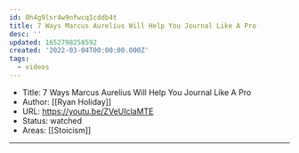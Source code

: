```yaml
---
id: 0h4g9lsr4w9nfwcq1cddb4t
title: 7 Ways Marcus Aurelius Will Help You Journal Like A Pro
desc: ''
updated: 1652798258592
created: '2022-03-04T00:00:00.000Z'
tags:
  - videos
---
```


- Title: 7 Ways Marcus Aurelius Will Help You Journal Like A Pro
- Author: [[Ryan Holiday]]
- URL: https://youtu.be/ZVeUIclaMTE
- Status: watched
- Areas: [[Stoicism]]

---
